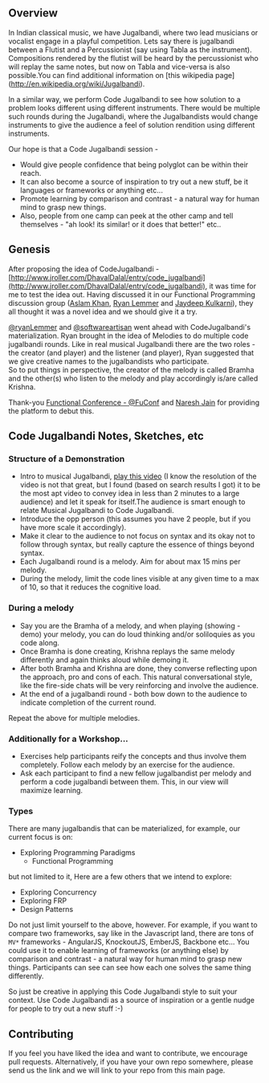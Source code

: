 ## Overview ##
In Indian classical music, we have Jugalbandi, where two lead musicians or vocalist engage in a playful competition. Lets say there is jugalbandi between a Flutist and a Percussionist (say using Tabla as the instrument). Compositions rendered by the flutist will be heard by the percussionist who will replay the same notes, but now on Tabla and vice-versa is also possible.You can find additional information on [this wikipedia page] (http://en.wikipedia.org/wiki/Jugalbandi).

In a similar way, we perform Code Jugalbandi to see how solution to a problem looks different using different instruments. There would be multiple such rounds during the Jugalbandi, where the Jugalbandists would change instruments to give the audience a feel of solution rendition using different instruments.

Our hope is that a Code Jugalbandi session -

* Would give people confidence that being polyglot can be within their reach.
* It can also become a source of inspiration to try out a new stuff, be it languages or frameworks or anything etc...
* Promote learning by comparison and contrast - a natural way for human mind to grasp new things.
* Also, people from one camp can peek at the other camp and tell themselves - "ah look! its similar! or it does that better!" etc..

## Genesis ##
After proposing the idea of CodeJugalbandi - [http://www.jroller.com/DhavalDalal/entry/code_jugalbandi](http://www.jroller.com/DhavalDalal/entry/code_jugalbandi), 
it was time for me to test the idea out.  Having discussed it in our Functional Programming discussion group 
([Aslam Khan](http://f3yourmind.net/), [Ryan Lemmer](https://github.com/uroboros) and [Jaydeep Kulkarni](https://www.linkedin.com/in/jaydeepk)), 
they all thought it was a novel idea and we should give it a try.  

[@ryanLemmer](https://twitter.com/ryanlemmer/) and [@softwareartisan](https://twitter.com/softwareartisan/) went ahead with CodeJugalbandi's materialization.  Ryan brought in the idea of Melodies to 
do multiple code jugalbandi rounds.  Like in real musical Jugalbandi there are the two roles - the creator (and player) and the listener (and player), Ryan suggested that we give creative names to the jugalbandists who participate.  
So to put things in perspective, the creator of the melody is called Bramha and the other(s) who listen to the melody and play accordingly is/are called Krishna.

Thank-you [Functional Conference - @FuConf](http://functionalconf.com/) and [Naresh Jain](https://nareshjain.com/)  for providing the platform to debut this.


## Code Jugalbandi Notes, Sketches, etc ##
### Structure of a Demonstration ###
* Intro to musical Jugalbandi, [play this video](http://www.youtube.com/embed/_WLwoQSIKv4?feature=player_detailpage) (I know the resolution of the video is not that great, but I found (based on search results I got) it to be the most apt video to convey idea in less
than 2 minutes to a large audience) and let it speak for itself.The audience is smart enough to relate Musical Jugalbandi to Code Jugalbandi.
* Introduce the opp person (this assumes you have 2 people, but if you have more scale it accordingly).
* Make it clear to the audience to not focus on syntax and its okay not to follow through syntax, but really capture the   essence of things beyond syntax.
* Each Jugalbandi round is a melody. Aim for about max 15 mins per melody.
* During the melody, limit the code lines visible at any given time to a max of 10, so that it reduces the cognitive
  load.


### During a melody ###
* Say you are the Bramha of a melody, and when playing (showing - demo) your melody, you can do loud thinking and/or soliloquies as you code along.
* Once Bramha is done creating, Krishna replays the same melody differently and again thinks aloud while demoing it.
* After both Bramha and Krishna are done, they converse reflecting upon the approach, pro and cons of each.  This natural conversational style, like the fire-side chats will be very reinforcing and involve the audience.
* At the end of a jugalbandi round - both bow down to the audience to indicate completion of the current round.

Repeat the above for multiple melodies.

### Additionally for a Workshop... ###

* Exercises help participants reify the concepts and thus involve them completely.  Follow each melody by an exercise for the audience.
* Ask each participant to find a new fellow jugalbandist per melody and perform a code jugalbandi between them.  This, in our view will maximize learning.


### Types ###
There are many jugalbandis that can be materialized, for example, our current focus is on:

* Exploring Programming Paradigms
    * Functional Programming

but not limited to it, Here are a few others that we intend to explore:

* Exploring Concurrency
* Exploring FRP 	
* Design Patterns

Do not just limit yourself to the above, however.  For example, if you want to compare two frameworks, say like in the Javascript land, there are tons of `MV*` frameworks - AngularJS, KnockoutJS, EmberJS, Backbone etc... You could use it to enable learning of frameworks (or anything else) by comparison and contrast - a natural way for human mind to grasp new things.  Participants can see can see how each one solves the same thing differently.

So just be creative in applying this Code Jugalbandi style to suit your context.  Use Code Jugalbandi as a source of inspiration or a gentle nudge for people to try out a new stuff :-)


## Contributing ##
If you feel you have liked the idea and want to contribute, we encourage pull requests.  Alternatively, if you have your own repo somewhere, please send us the link and we will link to your repo from this main page.



